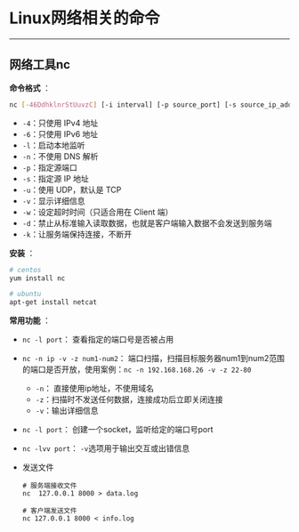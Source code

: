 # <a name="top">Linux网络相关的命令</a>













----

## <a name="nc">网络工具nc</a>

**命令格式** ：

```sh
nc [-46DdhklnrStUuvzC] [-i interval] [-p source_port] [-s source_ip_address] [-w timeout] [hostname] [port[s]]
```

+ `-4`：只使用 IPv4 地址
+ `-6`：只使用 IPv6 地址
+ `-l`：启动本地监听
+ `-n`：不使用 DNS 解析
+ `-p`：指定源端口
+ `-s`：指定源 IP 地址
+ `-u`：使用 UDP，默认是 TCP
+ `-v`：显示详细信息
+ `-w`：设定超时时间（只适合用在 Client 端）
+ `-d`：禁止从标准输入读取数据，也就是客户端输入数据不会发送到服务端
+ `-k`：让服务端保持连接，不断开



**安装** ：

```sh
# centos
yum install nc

# ubuntu
apt-get install netcat
```





**常用功能** ：

+ `nc -l port`： 查看指定的端口号是否被占用


+ `nc -n ip -v -z num1-num2`： 端口扫描，扫描目标服务器num1到num2范围的端口是否开放，使用案例：`nc -n 192.168.168.26 -v -z 22-80`
  - `-n`： 直接使用ip地址，不使用域名
  - `-z`：扫描时不发送任何数据，连接成功后立即关闭连接
  - `-v`：输出详细信息


+ `nc -l port`： 创建一个socket，监听给定的端口号port


+ `nc -lvv port`： `-v`选项用于输出交互或出错信息

+ 发送文件

  ```shell
  # 服务端接收文件
  nc  127.0.0.1 8000 > data.log
  
  # 客户端发送文件
  nc 127.0.0.1 8000 < info.log
  
  
  ```

  



